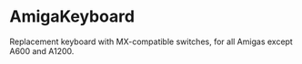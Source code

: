 # AmigaKeyboard
Replacement keyboard with MX-compatible switches, for all Amigas except A600 and A1200.
